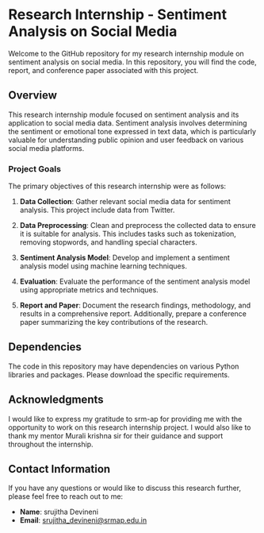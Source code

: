 # Research Internship - Sentiment Analysis on Social Media

Welcome to the GitHub repository for my research internship module on sentiment analysis on social media. In this repository, you will find the code, report, and conference paper associated with this project.

## Overview

This research internship module focused on sentiment analysis and its application to social media data. Sentiment analysis involves determining the sentiment or emotional tone expressed in text data, which is particularly valuable for understanding public opinion and user feedback on various social media platforms.

### Project Goals

The primary objectives of this research internship were as follows:

1. **Data Collection**: Gather relevant social media data for sentiment analysis. This project include data from Twitter.

2. **Data Preprocessing**: Clean and preprocess the collected data to ensure it is suitable for analysis. This includes tasks such as tokenization, removing stopwords, and handling special characters.

3. **Sentiment Analysis Model**: Develop and implement a sentiment analysis model using machine learning techniques. 

4. **Evaluation**: Evaluate the performance of the sentiment analysis model using appropriate metrics and techniques. 

5. **Report and Paper**: Document the research findings, methodology, and results in a comprehensive report. Additionally, prepare a conference paper summarizing the key contributions of the research.


## Dependencies

The code in this repository may have dependencies on various Python libraries and packages. Please download the specific requirements.

## Acknowledgments

I would like to express my gratitude to srm-ap for providing me with the opportunity to work on this research internship project. I would also like to thank my mentor Murali krishna sir for their guidance and support throughout the internship.

## Contact Information

If you have any questions or would like to discuss this research further, please feel free to reach out to me:

- **Name**: srujitha Devineni
- **Email**: srujitha_devineni@srmap.edu.in

